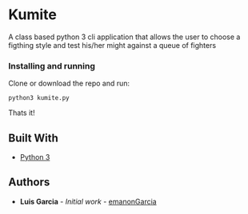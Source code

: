 # Kumite

A class based python 3 cli application that allows the user to choose a figthing style and test his/her might against a queue of fighters

### Installing and running

Clone or download the repo and run:

```
python3 kumite.py
```

Thats it!

## Built With

* [Python 3](https://www.python.org/downloads/)

## Authors

* **Luis Garcia** - *Initial work* - [emanonGarcia](https://github.com/emanonGarcia)
